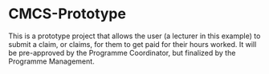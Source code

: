 # CMCS-Prototype
This is a prototype project that allows the user (a lecturer in this example) to submit a claim, or claims, for them to get paid for their hours worked. It will be pre-approved by the Programme Coordinator, but finalized by the Programme Management.
